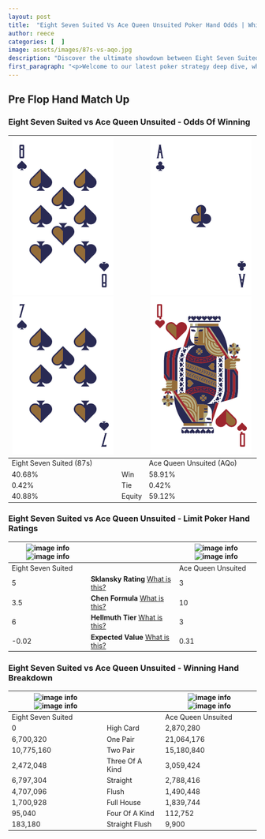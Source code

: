 ```yaml
---
layout: post
title:  "Eight Seven Suited Vs Ace Queen Unsuited Poker Hand Odds | Which Is The Better Hand In Poker? A Complete Guide"
author: reece
categories: [  ]
image: assets/images/87s-vs-aqo.jpg
description: "Discover the ultimate showdown between Eight Seven Suited and Ace Queen Unsuited in poker! Uncover the odds, strategies, and scenarios where one hand triumphs over the other. Get ready to up your poker game with this thrilling analysis."
first_paragraph: "<p>Welcome to our latest poker strategy deep dive, where we're pitting two distinct hands against each other in a high-stakes showdown: Eight Seven Suited vs Ace Queen Unsuited.</p><p>In the dynamic world of poker, every decision counts, and knowing which hand holds the upper hand is key to your success at the table.</p><p>In this article, we'll dissect these two hands, explore the scenarios where one dominates the other, and equip you with the knowledge to make strategic choices that can tip the odds in your favor.</p><p>Get ready to unravel the intriguing dynamics of these poker hands and elevate your game to new heights.</p>"
---
```




[comment]: # (sp0)

## Pre Flop Hand Match Up

<div class="table hand-ratings" markdown="1"> 



### Eight Seven Suited vs Ace Queen Unsuited - Odds Of Winning


    
| ![image info](assets/images/hand1/8.png) ![image info](assets/images/hand1/7.png) |  | ![image info](assets/images/hand2/a.png) ![image info](assets/images/hand2/qo.png) |
| -------- | -------- | -------- |
| Eight Seven Suited (87s) |  | Ace Queen Unsuited (AQo) |
| 40.68% | Win | 58.91% |
| 0.42% | Tie | 0.42% |
| 40.88% | Equity | 59.12% |




[comment]: # (sp1)



### Eight Seven Suited vs Ace Queen Unsuited - Limit Poker Hand Ratings


    
| ![image info](https://www.riverpairs.com/assets/images/hand1/8.png) ![image info](https://www.riverpairs.com/assets/images/hand1/7.png) |  | ![image info](https://www.riverpairs.com/assets/images/hand2/a.png) ![image info](https://www.riverpairs.com/assets/images/hand2/qo.png) |
| -------- | -------- | -------- |
| Eight Seven Suited |  | Ace Queen Unsuited |
| 5 | **Sklansky Rating** [What is this?](/sklansky-rating-explained) | 3 |
| 3.5 | **Chen Formula** [What is this?](/chen-formula-explained) | 10 |
| 6 | **Hellmuth Tier** [What is this?](/Hellmuth-tier-explained) | 3 |
| -0.02 | **Expected Value** [What is this?](/expected-value-explained) | 0.31 |




[comment]: # (sp2)



### Eight Seven Suited vs Ace Queen Unsuited - Winning Hand Breakdown


    
| ![image info](https://www.riverpairs.com/assets/images/hand1/8.png) ![image info](https://www.riverpairs.com/assets/images/hand1/7.png) |  | ![image info](https://www.riverpairs.com/assets/images/hand2/a.png) ![image info](https://www.riverpairs.com/assets/images/hand2/qo.png) |
| -------- | -------- | -------- |
| Eight Seven Suited |  | Ace Queen Unsuited |
| 0 | High Card | 2,870,280 |
| 6,700,320 | One Pair | 21,064,176 |
| 10,775,160 | Two Pair | 15,180,840 |
| 2,472,048 | Three Of A Kind | 3,059,424 |
| 6,797,304 | Straight | 2,788,416 |
| 4,707,096 | Flush | 1,490,448 |
| 1,700,928 | Full House | 1,839,744 |
| 95,040 | Four Of A Kind | 112,752 |
| 183,180 | Straight Flush | 9,900 |




[comment]: # (sp3)



</div>

[comment]: # (sp4)



[comment]: # (sp5)

